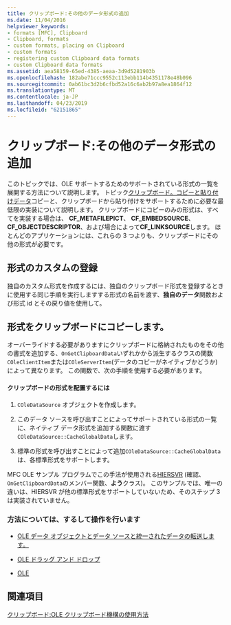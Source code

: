```yaml
---
title: クリップボード:その他のデータ形式の追加
ms.date: 11/04/2016
helpviewer_keywords:
- formats [MFC], Clipboard
- Clipboard, formats
- custom formats, placing on Clipboard
- custom formats
- registering custom Clipboard data formats
- custom Clipboard data formats
ms.assetid: aea58159-65ed-4385-aeaa-3d9d5281903b
ms.openlocfilehash: 182abe71ccc9552c113ebb114b4351178e48b096
ms.sourcegitcommit: 0ab61bc3d2b6cfbd52a16c6ab2b97a8ea1864f12
ms.translationtype: MT
ms.contentlocale: ja-JP
ms.lasthandoff: 04/23/2019
ms.locfileid: "62151865"
---
```

# <a name="clipboard-adding-other-formats"></a>クリップボード:その他のデータ形式の追加

このトピックでは、OLE サポートするためのサポートされている形式の一覧を展開する方法について説明します。 トピック[クリップボード。コピーと貼り付けデータ](../mfc/clipboard-copying-and-pasting-data.md)コピーと、クリップボードから貼り付けをサポートするために必要な最低限の実装について説明します。 クリップボードにコピーのみの形式は、すべてを実装する場合は、 **CF_METAFILEPICT**、 **CF_EMBEDSOURCE**、 **CF_OBJECTDESCRIPTOR**、および場合によって**CF_LINKSOURCE**します。 ほとんどのアプリケーションには、これらの 3 つよりも、クリップボードにその他の形式が必要です。

##  <a name="_core_registering_custom_formats"></a> 形式のカスタムの登録

独自のカスタム形式を作成するには、独自のクリップボード形式を登録するときに使用する同じ手順を実行しますする形式の名前を渡す、**独自のデータ**関数および形式 id とその戻り値を使用して。

##  <a name="_core_placing_formats_on_the_clipboard"></a> 形式をクリップボードにコピーします。

オーバーライドする必要がありますにクリップボードに格納されたものをその他の書式を追加する、`OnGetClipboardData`いずれかから派生するクラスの関数`COleClientItem`または`COleServerItem`(データのコピーがネイティブかどうか) によって異なります。 この関数で、次の手順を使用する必要があります。

#### <a name="to-place-formats-on-the-clipboard"></a>クリップボードの形式を配置するには

1. `COleDataSource` オブジェクトを作成します。

1. このデータ ソースを呼び出すことによってサポートされている形式の一覧に、ネイティブ データ形式を追加する関数に渡す`COleDataSource::CacheGlobalData`します。

1. 標準の形式を呼び出すことによって追加`COleDataSource::CacheGlobalData`は、各標準形式をサポートします。

MFC OLE サンプル プログラムでこの手法が使用される[HIERSVR](../overview/visual-cpp-samples.md) (確認、`OnGetClipboardData`のメンバー関数、**よう**クラス)。 このサンプルでは、唯一の違いは、HIERSVR が他の標準形式をサポートしていないため、そのステップ 3 は実装されていません。

### <a name="what-do-you-want-to-know-more-about"></a>方法については、するして操作を行います

- [OLE データ オブジェクトとデータ ソースと統一されたデータの転送します。](../mfc/data-objects-and-data-sources-ole.md)

- [OLE ドラッグ アンド ドロップ](../mfc/drag-and-drop-ole.md)

- [OLE](../mfc/ole-background.md)

## <a name="see-also"></a>関連項目

[クリップボード:OLE クリップボード機構の使用方法](../mfc/clipboard-using-the-ole-clipboard-mechanism.md)
